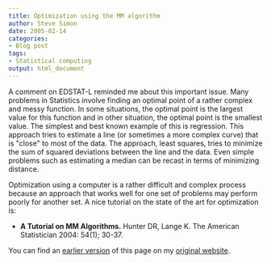 ```yaml
---
title: Optimization using the MM algorithm
author: Steve Simon
date: 2005-02-14
categories:
- Blog post
tags:
- Statistical computing
output: html_document
---
```

A comment on EDSTAT-L reminded me about this important issue. Many
problems in Statistics involve finding an optimal point of a rather
complex and messy function. In some situations, the optimal point is the
largest value for this function and in other situation, the optimal
point is the smallest value. The simplest and best known example of this
is regression. This approach tries to estimate a line (or sometimes a
more complex curve) that is \"close\" to most of the data. The approach,
least squares, tries to minimize the sum of squared deviations between
the line and the data. Even simple problems such as estimating a median
can be recast in terms of minimizing distance.

Optimization using a computer is a rather difficult and complex process
because an approach that works well for one set of problems may perform
poorly for another set. A nice tutorial on the state of the art for
optimization is:

-   **A Tutorial on MM Algorithms.** Hunter DR, Lange K. The American
    Statistician 2004: 54(1); 30-37.

You can find an [earlier version](http://www.pmean.com/05/MMalgorithm.html) of this page on my [original website](http://www.pmean.com/original_site.html).
